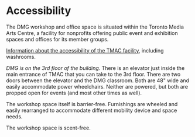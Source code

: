 # Accessibility

The DMG workshop and office space is situated within the Toronto Media Arts Centre, a facility for nonprofits offering public event and exhibition spaces and offices for its member groups.

[Information about the accessibility of the TMAC facility](https://toronto-media-arts-centre.gitbook.io/procedure-manual/policies/accessibility), including washrooms.

*DMG is on the 3rd floor of the building.* There is an elevator just inside the main entrance of TMAC that you can take to the 3rd floor. There are two doors between the elevator and the DMG classroom. Both are 48" wide and easily accommodate power wheelchairs. Neither are powered, but both are propped open for events (and most other times as well).

The workshop space itself is barrier-free. Furnishings are wheeled and easily rearranged to accommodate different mobility device and space needs.

The workshop space is scent-free. 

